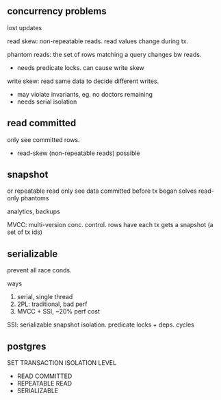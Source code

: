 ---
---
## concurrency problems
lost updates

read skew: non-repeatable reads. read values change during tx.

phantom reads: the set of rows matching a query changes bw reads.
- needs predicate locks. can cause write skew

write skew: read same data to decide different writes.
- may violate invariants, eg. no doctors remaining
- needs serial isolation

## read committed
only see committed rows.
- read-skew (non-repeatable reads) possible

## snapshot
or repeatable read
only see data committed before tx began
solves read-only phantoms

analytics, backups

MVCC: multi-version conc. control. rows have each tx gets a snapshot (a set of tx ids)

## serializable
prevent all race conds.

ways
1. serial, single thread
2. 2PL: traditional, bad perf
3. MVCC + SSI, ~20% perf cost

SSI: serializable snapshot isolation. predicate locks + deps. cycles

## postgres
SET TRANSACTION ISOLATION LEVEL
- READ COMMITTED
- REPEATABLE READ
- SERIALIZABLE
